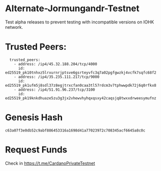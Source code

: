 # Alternate-Jormungandr-Testnet
Test alpha releases to prevent testing with incompatible versions on IOHK network.

# Trusted Peers:
```
  trusted_peers:                                                                
    - address: /ip4/45.32.188.204/tcp/4000                                      
      id: ed25519_pk10tnhxz5lrxurnrjptsve6gsrteyvfc3q7a02pgfgwzkj4vcfk7sqfc68f2 
    - address: /ip4/35.235.111.217/tcp/9000
      id: ed25519_pk1ufm5j8sdl37z8egjtrxcfan0caa3tl57rdcm3v7tphwwpdk72j6q0rfkx8
    - address: /ip4/51.91.96.237/tcp/3100
      id: ed25519_pk19knkdhuaze5zu3g3jx2vhewvhyhqxqsxy42caqsjq8twxxdrweesymufnz
```

# Genesis Hash
```
c63a07f3e0db52c9abf886453316a1698d41a77023972c708345acf6645a8c0c
```

# Request Funds
Check in https://t.me/CardanoPrivateTestnet

